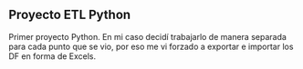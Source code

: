 ## Proyecto ETL Python

Primer proyecto Python. En mi caso decidí trabajarlo de manera separada para cada punto que se vio, por eso me vi forzado a exportar e importar los DF en forma de Excels.
